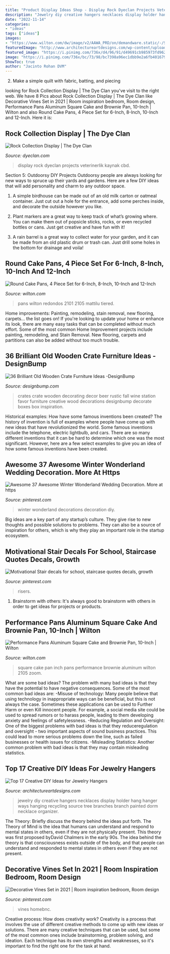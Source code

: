 ```yaml
---
title: "Product Display Ideas Shop - Display Rock Dyeclan Projects Veterinerlik Kaynak Cbd"
description: "Jewelry diy creative hangers necklaces display holder hang hanger ways hanging recycling source tree branches branch painted dorm necklace organizer"
date: "2022-11-14"
categories:
- "ideas"
tags: ["ideas"]
images:
- "https://www.wilton.com/dw/image/v2/AAWA_PRD/on/demandware.static/-/Sites-wilton-product-master/default/dwfdf052c3/images/product/2105-2101/2105-2101-Wilton-Round-Cake-Pans-4-Piece-Set-for-6-Inch-8-Inch-10-Inch-and-12-Inch-Cakes-L1.jpg?sw=1440&amp;sh=750&amp;sm=fit"
featuredImage: "http://www.architectureartdesigns.com/wp-content/uploads/2013/06/recycling.mypage._ru.jpg"
featured_image: "https://i.pinimg.com/736x/d4/96/91/d49691cb985973fd96268618cf633416.jpg"
image: "https://i.pinimg.com/736x/bc/73/98/bc7398a96ec1dbb9e2a6fb401679f5ab.jpg"
ShowToc: true
author: "Jacinto Rohan DVM"
---
```



2. Make a simple quilt with fabric, batting, and piecing

	

		
looking for Rock Collection Display | The Dye Clan you've visit to the right web. We have 8 Pics about Rock Collection Display | The Dye Clan like Decorative Vines Set in 2021 | Room inspiration bedroom, Room design, Performance Pans Aluminum Square Cake and Brownie Pan, 10-Inch | Wilton and also Round Cake Pans, 4 Piece Set for 6-Inch, 8-Inch, 10-Inch and 12-Inch. Here it is:
		
    
## Rock Collection Display | The Dye Clan

<img loading=lazy src="https://dyeclan.com/projects/rock-collection-display/IMAG0841.jpg" onerror="this.onerror=null;this.src='https://tse1.mm.bing.net/th?id=OIP.Nmn4hKZaWCLSSDcTucy2fgHaMY&amp;pid=15.1';" alt="Rock Collection Display | The Dye Clan">

_Source: dyeclan.com_

>display rock dyeclan projects veterinerlik kaynak cbd. 

	

Section 5: Outdoorsy DIY Projects
Outdoorsy people are always looking for new ways to spruce up their yards and gardens. Here are a few DIY ideas that will add personality and charm to any outdoor space.
1. A simple birdhouse can be made out of an old milk carton or oatmeal container. Just cut out a hole for the entrance, add some perches inside, and decorate the outside however you like.

2. Plant markers are a great way to keep track of what’s growing where. You can make them out of popsicle sticks, rocks, or even recycled bottles or cans. Just get creative and have fun with it!

3. A rain barrel is a great way to collect water for your garden, and it can be made from an old plastic drum or trash can. Just drill some holes in the bottom for drainage and voila!

    
## Round Cake Pans, 4 Piece Set For 6-Inch, 8-Inch, 10-Inch And 12-Inch

<img loading=lazy src="https://www.wilton.com/dw/image/v2/AAWA_PRD/on/demandware.static/-/Sites-wilton-product-master/default/dwfdf052c3/images/product/2105-2101/2105-2101-Wilton-Round-Cake-Pans-4-Piece-Set-for-6-Inch-8-Inch-10-Inch-and-12-Inch-Cakes-L1.jpg?sw=1440&amp;sh=750&amp;sm=fit" onerror="this.onerror=null;this.src='https://tse4.mm.bing.net/th?id=OIP.WLgQ3aBsb4cj-NwogaqZqQHaHa&amp;pid=15.1';" alt="Round Cake Pans, 4 Piece Set for 6-Inch, 8-Inch, 10-Inch and 12-Inch">

_Source: wilton.com_

>pans wilton redondos 2101 2105 mattilu tiered. 

	

Home improvements: Painting, remodeling, stain removal, new flooring, carpets... the list goes on!
If you're looking to update your home or enhance its look, there are many easy tasks that can be completed without much effort. Some of the most common Home Improvement projects include painting, remodeling, and Stain Removal. New flooring, carpets and partitions can also be added without too much trouble.

    
## 36 Brilliant Old Wooden Crate Furniture Ideas -DesignBump

<img loading=lazy src="https://cdn.designbump.com/wp-content/uploads/2015/10/crate09.jpg" onerror="this.onerror=null;this.src='https://tse2.mm.bing.net/th?id=OIP.ywL7SreYT2_Rk7nFWorIXAHaLH&amp;pid=15.1';" alt="36 Brilliant Old Wooden Crate Furniture Ideas -DesignBump">

_Source: designbump.com_

>crates crate wooden decorating decor beer rustic fall wine station favor furniture creative wood decorations designbump decorate boxes box inspiration. 

	

Historical examples: How have some famous inventions been created?
The history of invention is full of examples where people have come up with new ideas that have revolutionized the world. Some famous inventions include the telephone, electric lightbulb, and cars. There are so many different inventions that it can be hard to determine which one was the most significant. However, here are a few select examples to give you an idea of how some famous inventions have been created.

    
## Awesome 37 Awesome Winter Wonderland Wedding Decoration. More At Https

<img loading=lazy src="https://i.pinimg.com/736x/b9/9b/ad/b99bad21d284bd2fa04053e6878abf2c.jpg" onerror="this.onerror=null;this.src='https://tse2.mm.bing.net/th?id=OIP.lR2EZDPZkeyeRRYOwAF6nwHaJ3&amp;pid=15.1';" alt="Awesome 37 Awesome Winter Wonderland Wedding Decoration. More at https">

_Source: pinterest.com_

>winter wonderland decorations decoration diy. 

	

Big ideas are a key part of any startup’s culture. They give rise to new thoughts and possible solutions to problems. They can also be a source of inspiration for others, which is why they play an important role in the startup ecosystem.

    
## Motivational Stair Decals For School, Staircase Quotes Decals, Growth

<img loading=lazy src="https://i.pinimg.com/736x/d4/96/91/d49691cb985973fd96268618cf633416.jpg" onerror="this.onerror=null;this.src='https://tse4.mm.bing.net/th?id=OIP.dr88POikme8qilKdVtl-cAHaJ4&amp;pid=15.1';" alt="Motivational Stair decals for school, staircase quotes decals, growth">

_Source: pinterest.com_

>risers. 

	

1. Brainstorm with others: It's always good to brainstorm with others in order to get ideas for projects or products.

    
## Performance Pans Aluminum Square Cake And Brownie Pan, 10-Inch | Wilton

<img loading=lazy src="https://www.wilton.com/dw/image/v2/AAWA_PRD/on/demandware.static/-/Sites-wilton-product-master/default/dw6fc2ec38/images/product/2105-8205/2105-8205_LS2.jpg?sw=1440&amp;sh=750&amp;sm=fit" onerror="this.onerror=null;this.src='https://tse3.mm.bing.net/th?id=OIP.ozfIg_V-wKI594M21LRwDgHaHa&amp;pid=15.1';" alt="Performance Pans Aluminum Square Cake and Brownie Pan, 10-Inch | Wilton">

_Source: wilton.com_

>square cake pan inch pans performance brownie aluminum wilton 2105 zoom. 

	

What are some bad ideas?
The problem with many bad ideas is that they have the potential to have negative consequences. Some of the most common bad ideas are: 
-Misuse of technology: Many people believe that using technology in inappropriate ways can be beneficial, but this is not always the case. Sometimes these applications can be used to Further Harm or even Kill innocent people. For example, a social media site could be used to spread rumors or to harass people, leading to them developing anxiety and feelings of safetylessness. 
-Reducing Regulation and Oversight: One of the biggest problems with bad ideas is that they reduceregulation and oversight - two important aspects of sound business practices. This could lead to more serious problems down the line, such as failed businesses or health issues for citizens. 
-Misleading Statistics: Another common problem with bad ideas is that they may contain misleading statistics.

    
## Top 17 Creative DIY Ideas For Jewelry Hangers

<img loading=lazy src="http://www.architectureartdesigns.com/wp-content/uploads/2013/06/recycling.mypage._ru.jpg" onerror="this.onerror=null;this.src='https://tse4.mm.bing.net/th?id=OIP.UbkRin3hxEdx27Z-olfRkwHaLI&amp;pid=15.1';" alt="Top 17 Creative DIY Ideas for Jewelry Hangers">

_Source: architectureartdesigns.com_

>jewelry diy creative hangers necklaces display holder hang hanger ways hanging recycling source tree branches branch painted dorm necklace organizer. 

	

The Theory: Briefly discuss the theory behind the ideas put forth.
The Theory of Mind is the idea that humans can understand and respond to mental states in others, even if they are not physically present. This theory was first proposed byDavid Chalmers in the early 90s. The idea behind the theory is that consciousness exists outside of the body, and that people can understand and responded to mental states in others even if they are not present.

    
## Decorative Vines Set In 2021 | Room Inspiration Bedroom, Room Design

<img loading=lazy src="https://i.pinimg.com/736x/bc/73/98/bc7398a96ec1dbb9e2a6fb401679f5ab.jpg" onerror="this.onerror=null;this.src='https://tse1.mm.bing.net/th?id=OIP.i9d76uBZfGSHYVMD3IS7EgHaLG&amp;pid=15.1';" alt="Decorative Vines Set in 2021 | Room inspiration bedroom, Room design">

_Source: pinterest.com_

>vines homebnc. 

	

Creative process: How does creativity work?
Creativity is a process that involves the use of different creative methods to come up with new ideas or solutions. There are many creative techniques that can be used, but some of the most common ones include brainstorming, problem solving, and ideation. Each technique has its own strengths and weaknesses, so it's important to find the right one for the task at hand.

